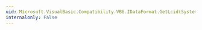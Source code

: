 ```yaml
---
uid: Microsoft.VisualBasic.Compatibility.VB6.IDataFormat.GetLcid(System.Int32@)
internalonly: False
---
```

